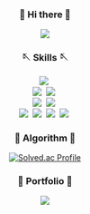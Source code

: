 
<div><h3 align="center">👋 Hi there 👋</h3></div>
<div align="center">
  <a href="https://coding-log.tistory.com/" target="_blank">
    <img src="https://camo.githubusercontent.com/569c47237c95a394d49ee91ce26a478154207f1277a0053e86536077afb53def/68747470733a2f2f696d672e736869656c64732e696f2f62616467652f546973746f72792d77686974652e7376673f267374796c653d666f722d7468652d6261646765"/>
  <a/>
</div>

<div>
<h3 align="center">🪡 Skills 🪡</h3>
  <p align="center">
    <img src="https://img.shields.io/badge/Java-007396?style=flat-square&logo=Java&logoColor=white"/>&nbsp<br> 
    <img src="https://img.shields.io/badge/Spring-236DB33F?style=flat-square&logo=Spring&logoColor=white"/></a>&nbsp
    <img src="https://img.shields.io/badge/SpringBoot-236DB33F?style=flat-square&logo=SpringBoot&logoColor=white"/></a>&nbsp<br>
    <img src="https://img.shields.io/badge/Oracle-F80000?style=flat-square&logo=Oracle&logoColor=white"/></a>&nbsp 
    <img src="https://img.shields.io/badge/Mysql-%234479A1?style=flat-square&logo=MySql&logoColor=white"/></a>&nbsp<br>
    <img src="https://img.shields.io/badge/Git-%23F05032?style=flat-square&logo=Git&logoColor=white"/></a>&nbsp
    <img src="https://camo.githubusercontent.com/d06a2e6ebab26ae2f50c057d042a0ab412db8659b298660b7e41550f3215aeb3/68747470733a2f2f696d672e736869656c64732e696f2f62616467652f4769744c61622d6432336631663f7374796c653d666c61742d737175617265266c6f676f3d4769746c6162266c6f676f436f6c6f723d7768697465"/></a>&nbsp
    <img src="https://camo.githubusercontent.com/038344b42f848ce83c9d185b8cc003b203b1987a300377ad01920367a73011a6/68747470733a2f2f696d672e736869656c64732e696f2f62616467652f4769744875622d3030303030303f7374796c653d666c61742d737175617265266c6f676f3d476974687562266c6f676f436f6c6f723d7768697465"/></a>&nbsp
    <img src="https://camo.githubusercontent.com/72664c39b337d09c127639289144f898d2006bd269f53dd9732c00b93709f802/68747470733a2f2f696d672e736869656c64732e696f2f62616467652f4a6972612d3364383166373f7374796c653d666c61742d737175617265266c6f676f3d4a697261736f667477617265266c6f676f436f6c6f723d7768697465"/></a>&nbsp
  </p>
<div>
<h3 align="center">📖 Algorithm 📖</h3>

<div align="center">
  
[![Solved.ac Profile](http://mazassumnida.wtf/api/v2/generate_badge?boj=doseee)](https://solved.ac/doseee/)
  
</div>
  
  <div><h3 align="center">📓 Portfolio 📓</h3></div>
<div align="center">
  <a href="https://github.com/doseee/fakediary/files/11730551/default.pdf">
    <img src="https://img.shields.io/badge/-Download-white">
  <a/>
</div>
